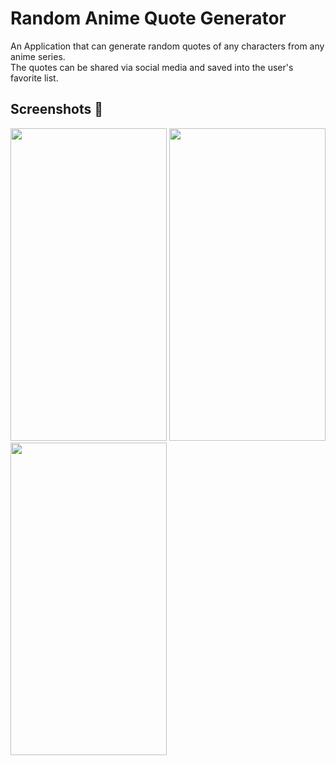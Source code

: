 # Random Anime Quote Generator

An Application that can generate random quotes of any characters from any anime series. <br/>
The quotes can be shared via social media and saved into the user's favorite list.

## Screenshots &#128248;
<img src="https://user-images.githubusercontent.com/44105063/148539774-e216914c-69d0-4714-a157-250626e1a289.jpg" height=500 width=250> <img src="https://user-images.githubusercontent.com/44105063/148539878-221450fa-e10d-4a65-94a1-3d95e4ab575a.jpg" height=500 width=250> <img src="https://user-images.githubusercontent.com/44105063/148539882-4ca957e1-4632-4b59-9b25-0b7aa7ec03bd.jpg" height=500 width=250>
